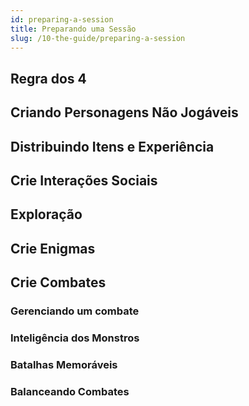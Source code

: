 ```yaml
---
id: preparing-a-session
title: Preparando uma Sessão
slug: /10-the-guide/preparing-a-session
---
```


## Regra dos 4

## Criando Personagens Não Jogáveis

## Distribuindo Itens e Experiência

## Crie Interações Sociais

## Exploração

## Crie Enigmas


## Crie Combates

### Gerenciando um combate

### Inteligência dos Monstros

### Batalhas Memoráveis

### Balanceando Combates

